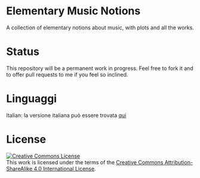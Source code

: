 # Elementary Music Notions

A collection of elementary notions about music, with plots and all the works.

# Status

This repository will be a permanent work in progress. Feel free to fork it and
to offer pull requests to me if you feel so inclined.

# Linguaggi

Italian: la versione italiana può essere trovata [qui](https://github.com/nicb/Nozioni-Elementari-Musica)

# License

<a rel="license" href="http://creativecommons.org/licenses/by-sa/4.0/"><img
alt="Creative Commons License" style="border-width:0"
src="https://i.creativecommons.org/l/by-sa/4.0/88x31.png" /></a><br />This
work is licensed under the terms of the <a rel="license"
href="http://creativecommons.org/licenses/by-sa/4.0/">Creative Commons
Attribution-ShareAlike 4.0 International License</a>.
